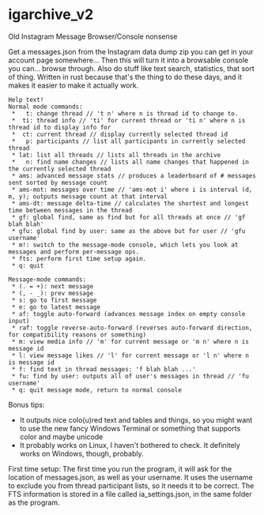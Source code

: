 # igarchive_v2
Old Instagram Message Browser/Console nonsense

Get a messages.json from the Instagram data dump zip you can get in your account page somewhere...
Then this will turn it into a browsable console you can... browse through.
Also do stuff like text search, statistics, that sort of thing.
Written in rust because that's the thing to do these days, and it makes it easier to make it actually work.
```
Help text!
Normal mode commands:
 *   t: change thread // 't n' where n is thread id to change to.
 *  ti: thread info // 'ti' for current thread or 'ti n' where n is thread id to display info for
 *  ct: current thread // display currently selected thread id
 *   p: participants // list all participants in currently selected thread
 * lat: list all threads // lists all threads in the archive
 *   n: find name changes // lists all name changes that happened in the currently selected thread
 * ams: advanced message stats // produces a leaderboard of # messages sent sorted by message count
 * ams-mot: messages over time // 'ams-mot i' where i is interval (d, m, y); outputs message count at that interval
 * ams-dt: message delta-time // calculates the shortest and longest time between messages in the thread
 * gf: global find, same as find but for all threads at once // 'gf blah blah'
 * gfu: global find by user: same as the above but for user // 'gfu username'
 * m!: switch to the message-mode console, which lets you look at messages and perform per-message ops.
 * fts: perform first time setup again.
 * q: quit

Message-mode commands:
 * (. = +): next message
 * (, - _): prev message
 * s: go to first message
 * e: go to latest message
 * af: toggle auto-forward (advances message index on empty console input)
 * raf: toggle reverse-auto-forward (reverses auto-forward direction, for compatibility reasons or something)
 * m: view media info // 'm' for current message or 'm n' where n is message id
 * l: view message likes // 'l' for current message or 'l n' where n is message id
 * f: find text in thread messages: 'f blah blah ...'
 * fu: find by user: outputs all of user's messages in thread // 'fu username'
 * q: quit message mode, return to normal console
 ```
 
 Bonus tips:
 - It outputs nice colo(u)red text and tables and things, so you might want to use the new fancy Windows Terminal or something that supports color and maybe unicode
 - It probably works on Linux, I haven't bothered to check. It definitely works on Windows, though, probably.
 
 First time setup:
    The first time you run the program, it will ask for the location of messages.json, as well as your username. It uses the username to exclude you from 
    thread participant lists, so it needs it to be correct. The FTS information is stored in a file called ia_settings.json, in the same folder as the program.
 
 
